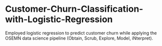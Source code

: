 # Customer-Churn-Classification-with-Logistic-Regression
Employed logistic regression to predict customer churn while applying the OSEMN data science pipeline (Obtain, Scrub, Explore, Model, iNterpret).
